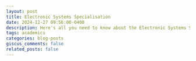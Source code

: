 ```yaml
---
layout: post
title: Electronic Systems Specialisation
date: 2024-12-27 09:56:00-0400
description: Here's all you need to know about the Electronic Systems Specialisation at EE, IITB
tags: academics
categories: blog-posts
giscus_comments: false
related_posts: false
---
```


